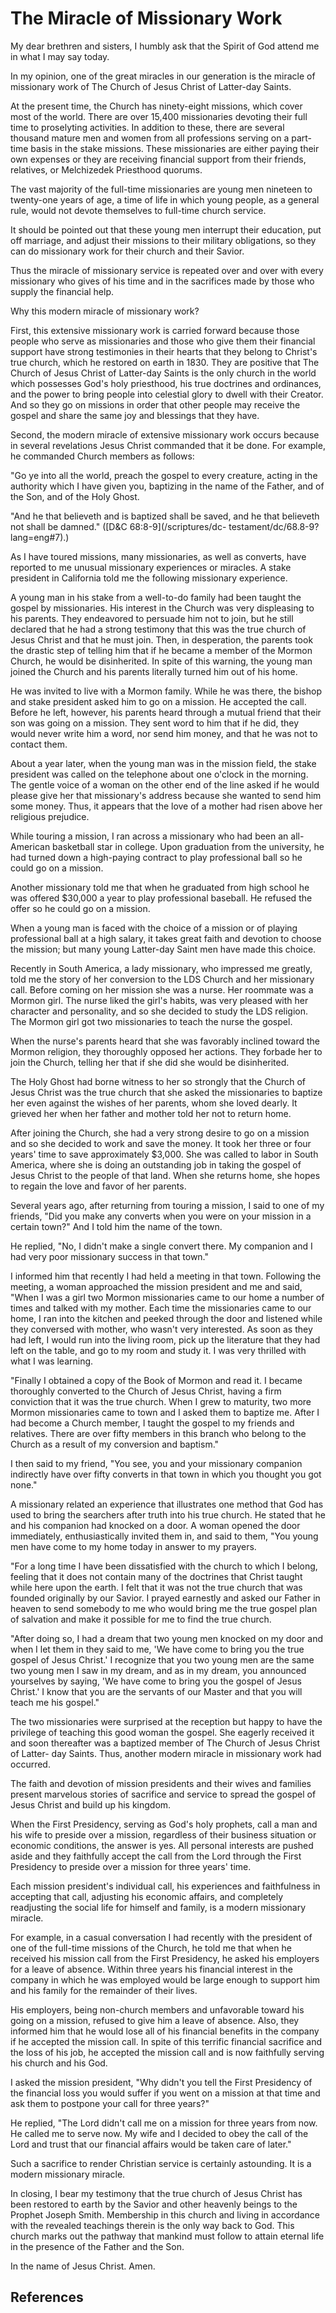 # The Miracle of Missionary Work

My dear brethren and sisters, I humbly ask that the Spirit of God attend me in
what I may say today.

In my opinion, one of the great miracles in our generation is the miracle of
missionary work of The Church of Jesus Christ of Latter-day Saints.

At the present time, the Church has ninety-eight missions, which cover most of
the world. There are over 15,400 missionaries devoting their full time to
proselyting activities. In addition to these, there are several thousand
mature men and women from all professions serving on a part-time basis in the
stake missions. These missionaries are either paying their own expenses or
they are receiving financial support from their friends, relatives, or
Melchizedek Priesthood quorums.

The vast majority of the full-time missionaries are young men nineteen to
twenty-one years of age, a time of life in which young people, as a general
rule, would not devote themselves to full-time church service.

It should be pointed out that these young men interrupt their education, put
off marriage, and adjust their missions to their military obligations, so they
can do missionary work for their church and their Savior.

Thus the miracle of missionary service is repeated over and over with every
missionary who gives of his time and in the sacrifices made by those who
supply the financial help.

Why this modern miracle of missionary work?

First, this extensive missionary work is carried forward because those people
who serve as missionaries and those who give them their financial support have
strong testimonies in their hearts that they belong to Christ's true church,
which he restored on earth in 1830. They are positive that The Church of Jesus
Christ of Latter-day Saints is the only church in the world which possesses
God's holy priesthood, his true doctrines and ordinances, and the power to
bring people into celestial glory to dwell with their Creator. And so they go
on missions in order that other people may receive the gospel and share the
same joy and blessings that they have.

Second, the modern miracle of extensive missionary work occurs because in
several revelations Jesus Christ commanded that it be done. For example, he
commanded Church members as follows:

"Go ye into all the world, preach the gospel to every creature, acting in the
authority which I have given you, baptizing in the name of the Father, and of
the Son, and of the Holy Ghost.

"And he that believeth and is baptized shall be saved, and he that believeth
not shall be damned." ([D&amp;C 68:8-9](/scriptures/dc-
testament/dc/68.8-9?lang=eng#7).)

As I have toured missions, many missionaries, as well as converts, have
reported to me unusual missionary experiences or miracles. A stake president
in California told me the following missionary experience.

A young man in his stake from a well-to-do family had been taught the gospel
by missionaries. His interest in the Church was very displeasing to his
parents. They endeavored to persuade him not to join, but he still declared
that he had a strong testimony that this was the true church of Jesus Christ
and that he must join. Then, in desperation, the parents took the drastic step
of telling him that if he became a member of the Mormon Church, he would be
disinherited. In spite of this warning, the young man joined the Church and
his parents literally turned him out of his home.

He was invited to live with a Mormon family. While he was there, the bishop
and stake president asked him to go on a mission. He accepted the call. Before
he left, however, his parents heard through a mutual friend that their son was
going on a mission. They sent word to him that if he did, they would never
write him a word, nor send him money, and that he was not to contact them.

About a year later, when the young man was in the mission field, the stake
president was called on the telephone about one o'clock in the morning. The
gentle voice of a woman on the other end of the line asked if he would please
give her that missionary's address because she wanted to send him some money.
Thus, it appears that the love of a mother had risen above her religious
prejudice.

While touring a mission, I ran across a missionary who had been an all-
American basketball star in college. Upon graduation from the university, he
had turned down a high-paying contract to play professional ball so he could
go on a mission.

Another missionary told me that when he graduated from high school he was
offered $30,000 a year to play professional baseball. He refused the offer so
he could go on a mission.

When a young man is faced with the choice of a mission or of playing
professional ball at a high salary, it takes great faith and devotion to
choose the mission; but many young Latter-day Saint men have made this choice.

Recently in South America, a lady missionary, who impressed me greatly, told
me the story of her conversion to the LDS Church and her missionary call.
Before coming on her mission she was a nurse. Her roommate was a Mormon girl.
The nurse liked the girl's habits, was very pleased with her character and
personality, and so she decided to study the LDS religion. The Mormon girl got
two missionaries to teach the nurse the gospel.

When the nurse's parents heard that she was favorably inclined toward the
Mormon religion, they thoroughly opposed her actions. They forbade her to join
the Church, telling her that if she did she would be disinherited.

The Holy Ghost had borne witness to her so strongly that the Church of Jesus
Christ was the true church that she asked the missionaries to baptize her even
against the wishes of her parents, whom she loved dearly. It grieved her when
her father and mother told her not to return home.

After joining the Church, she had a very strong desire to go on a mission and
so she decided to work and save the money. It took her three or four years'
time to save approximately $3,000. She was called to labor in South America,
where she is doing an outstanding job in taking the gospel of Jesus Christ to
the people of that land. When she returns home, she hopes to regain the love
and favor of her parents.

Several years ago, after returning from touring a mission, I said to one of my
friends, "Did you make any converts when you were on your mission in a certain
town?" And I told him the name of the town.

He replied, "No, I didn't make a single convert there. My companion and I had
very poor missionary success in that town."

I informed him that recently I had held a meeting in that town. Following the
meeting, a woman approached the mission president and me and said, "When I was
a girl two Mormon missionaries came to our home a number of times and talked
with my mother. Each time the missionaries came to our home, I ran into the
kitchen and peeked through the door and listened while they conversed with
mother, who wasn't very interested. As soon as they had left, I would run into
the living room, pick up the literature that they had left on the table, and
go to my room and study it. I was very thrilled with what I was learning.

"Finally I obtained a copy of the Book of Mormon and read it. I became
thoroughly converted to the Church of Jesus Christ, having a firm conviction
that it was the true church. When I grew to maturity, two more Mormon
missionaries came to town and I asked them to baptize me. After I had become a
Church member, I taught the gospel to my friends and relatives. There are over
fifty members in this branch who belong to the Church as a result of my
conversion and baptism."

I then said to my friend, "You see, you and your missionary companion
indirectly have over fifty converts in that town in which you thought you got
none."

A missionary related an experience that illustrates one method that God has
used to bring the searchers after truth into his true church. He stated that
he and his companion had knocked on a door. A woman opened the door
immediately, enthusiastically invited them in, and said to them, "You young
men have come to my home today in answer to my prayers.

"For a long time I have been dissatisfied with the church to which I belong,
feeling that it does not contain many of the doctrines that Christ taught
while here upon the earth. I felt that it was not the true church that was
founded originally by our Savior. I prayed earnestly and asked our Father in
heaven to send somebody to me who would bring me the true gospel plan of
salvation and make it possible for me to find the true church.

"After doing so, I had a dream that two young men knocked on my door and when
I let them in they said to me, 'We have come to bring you the true gospel of
Jesus Christ.' I recognize that you two young men are the same two young men I
saw in my dream, and as in my dream, you announced yourselves by saying, 'We
have come to bring you the gospel of Jesus Christ.' I know that you are the
servants of our Master and that you will teach me his gospel."

The two missionaries were surprised at the reception but happy to have the
privilege of teaching this good woman the gospel. She eagerly received it and
soon thereafter was a baptized member of The Church of Jesus Christ of Latter-
day Saints. Thus, another modern miracle in missionary work had occurred.

The faith and devotion of mission presidents and their wives and families
present marvelous stories of sacrifice and service to spread the gospel of
Jesus Christ and build up his kingdom.

When the First Presidency, serving as God's holy prophets, call a man and his
wife to preside over a mission, regardless of their business situation or
economic conditions, the answer is yes. All personal interests are pushed
aside and they faithfully accept the call from the Lord through the First
Presidency to preside over a mission for three years' time.

Each mission president's individual call, his experiences and faithfulness in
accepting that call, adjusting his economic affairs, and completely
readjusting the social life for himself and family, is a modern missionary
miracle.

For example, in a casual conversation I had recently with the president of one
of the full-time missions of the Church, he told me that when he received his
mission call from the First Presidency, he asked his employers for a leave of
absence. Within three years his financial interest in the company in which he
was employed would be large enough to support him and his family for the
remainder of their lives.

His employers, being non-church members and unfavorable toward his going on a
mission, refused to give him a leave of absence. Also, they informed him that
he would lose all of his financial benefits in the company if he accepted the
mission call. In spite of this terrific financial sacrifice and the loss of
his job, he accepted the mission call and is now faithfully serving his church
and his God.

I asked the mission president, "Why didn't you tell the First Presidency of
the financial loss you would suffer if you went on a mission at that time and
ask them to postpone your call for three years?"

He replied, "The Lord didn't call me on a mission for three years from now. He
called me to serve now. My wife and I decided to obey the call of the Lord and
trust that our financial affairs would be taken care of later."

Such a sacrifice to render Christian service is certainly astounding. It is a
modern missionary miracle.

In closing, I bear my testimony that the true church of Jesus Christ has been
restored to earth by the Savior and other heavenly beings to the Prophet
Joseph Smith. Membership in this church and living in accordance with the
revealed teachings therein is the only way back to God. This church marks out
the pathway that mankind must follow to attain eternal life in the presence of
the Father and the Son.

In the name of Jesus Christ. Amen.

## References

